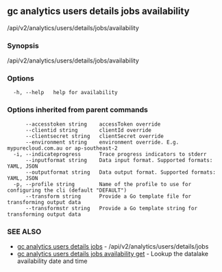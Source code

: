 ## gc analytics users details jobs availability

/api/v2/analytics/users/details/jobs/availability

### Synopsis

/api/v2/analytics/users/details/jobs/availability

### Options

```
  -h, --help   help for availability
```

### Options inherited from parent commands

```
      --accesstoken string    accessToken override
      --clientid string       clientId override
      --clientsecret string   clientSecret override
      --environment string    environment override. E.g. mypurecloud.com.au or ap-southeast-2
  -i, --indicateprogress      Trace progress indicators to stderr
      --inputformat string    Data input format. Supported formats: YAML, JSON
      --outputformat string   Data output format. Supported formats: YAML, JSON
  -p, --profile string        Name of the profile to use for configuring the cli (default "DEFAULT")
      --transform string      Provide a Go template file for transforming output data
      --transformstr string   Provide a Go template string for transforming output data
```

### SEE ALSO

* [gc analytics users details jobs](gc_analytics_users_details_jobs.html)	 - /api/v2/analytics/users/details/jobs
* [gc analytics users details jobs availability get](gc_analytics_users_details_jobs_availability_get.html)	 - Lookup the datalake availability date and time


